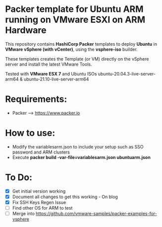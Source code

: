 # Packer template for Ubuntu ARM running on VMware ESXI on ARM Hardware


This repository contains **HashiCorp Packer** templates to deploy **Ubuntu** in **VMware vSphere (with vCenter)**, using the **vsphere-iso** builder.

These templates creates the Template (or VM) directly on the vSphere server and install the latest VMware Tools.

Tested with **VMware ESX 7** and Ubuntu ISOs ubuntu-20.04.3-live-server-arm64 & ubuntu-21.10-live-server-arm64

# Requirements: #

* Packer --> https://www.packer.io

# How to use: #
- Modify the variablesarm.json to include your setup such as SSO password and ARM clusters
- Execute **packer build -var-file=variablesarm.json ubuntuarm.json**


# To Do: #

- [x] Get initial version working
- [x] Document all changes to get this working - On blog
- [X] Fix SSH Keys Regen Issue
- [ ] Find other OS for ARM to test
- [ ] Merge into https://github.com/vmware-samples/packer-examples-for-vsphere
